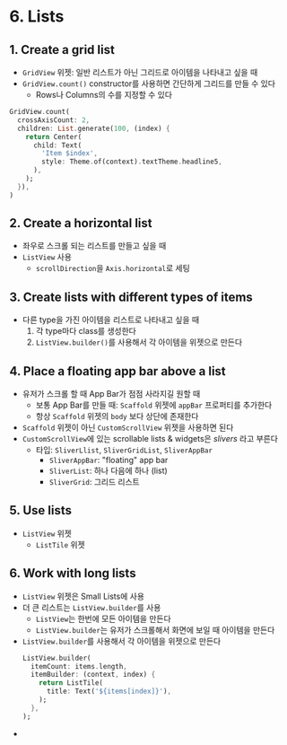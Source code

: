 # 6. Lists

## 1. Create a grid list

- `GridView` 위젯: 일반 리스트가 아닌 그리드로 아이템을 나타내고 싶을 때
- `GridView.count()` constructor를 사용하면 간단하게 그리드를 만들 수 있다
  - Rows나 Columns의 수를 지정할 수 있다

```dart
GridView.count(
  crossAxisCount: 2,
  children: List.generate(100, (index) {
    return Center(
      child: Text(
        'Item $index',
        style: Theme.of(context).textTheme.headline5,
      ),
    );
  }),
)
```

## 2. Create a horizontal list

- 좌우로 스크롤 되는 리스트를 만들고 싶을 때
- `ListView` 사용
  - `scrollDirection`을 `Axis.horizontal`로 세팅

## 3. Create lists with different types of items

- 다른 type을 가진 아이템을 리스트로 나타내고 싶을 때
  1. 각 type마다 class를 생성한다
  2. `ListView.builder()`를 사용해서 각 아이템을 위젯으로 만든다

## 4. Place a floating app bar above a list

- 유저가 스크롤 할 때 App Bar가 점점 사라지길 원할 때
  - 보통 App Bar를 만들 때: `Scaffold` 위젯에 `appBar` 프로퍼티를 추가한다
  - 항상 `Scaffold` 위젯의 `body` 보다 상단에 존재한다
- `Scaffold` 위젯이 아닌 `CustomScrollView` 위젯을 사용하면 된다
- `CustomScrollView`에 있는 scrollable lists & widgets은 _slivers_ 라고 부른다
  - 타입: `SliverLlist`, `SliverGridList`, `SliverAppBar`
    - `SliverAppBar`: "floating" app bar
    - `SliverList`: 하나 다음에 하나 (list)
    - `SliverGrid`: 그리드 리스트

## 5. Use lists

- `ListView` 위젯
  - `ListTile` 위젯

## 6. Work with long lists

- `ListView` 위젯은 Small Lists에 사용
- 더 큰 리스트는 `ListView.builder`를 사용
  - `ListView`는 한번에 모든 아이템을 만든다
  - `ListView.builder`는 유저가 스크롤해서 화면에 보일 때 아이템을 만든다
- `ListView.builder`를 사용해서 각 아이템을 위젯으로 만든다
  ```dart
  ListView.builder(
    itemCount: items.length,
    itemBuilder: (context, index) {
      return ListTile(
        title: Text('${items[index]}'),
      );
    },
  );
  ```
-
